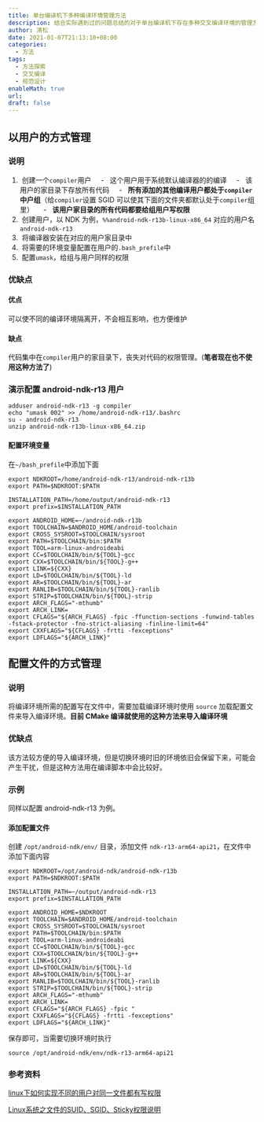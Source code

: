 ```yaml
---
title: 单台编译机下多种编译环境管理方法
description: 结合实际遇到过的问题总结的对于单台编译机下存在多种交叉编译环境的管理方法
author: 清松
date: 2021-01-07T21:13:10+08:00
categories:
  - 方法
tags:
  - 方法探索
  - 交叉编译
  - 规范设计
enableMath: true
url: 
draft: false
---
```

## 以用户的方式管理

### 说明
1.  创建一个`compiler`用户
    -   这个用户用于系统默认编译器的的编译
    -   该用户的家目录下存放所有代码
    -   **所有添加的其他编译用户都处于`compiler`中户组**（给`compiler`设置 SGID 可以使其下面的文件夹都默认处于`compiler`组里）
    -   **该用户家目录的所有代码都要给组用户写权限**
2.  创建用户，以 NDK 为例，`%%android-ndk-r13b-linux-x86_64` 对应的用户名 `android-ndk-r13`
3.  将编译器安装在对应的用户家目录中
4.  将需要的环境变量配置在用户的`.bash_prefile`中
5.  配置`umask`，给组与用户同样的权限 
### 优缺点

#### 优点
可以使不同的编译环境隔离开，不会相互影响，也方便维护
#### 缺点
代码集中在`compiler`用户的家目录下，丧失对代码的权限管理。(**笔者现在也不使用这种方法了**)
### 演示配置 android-ndk-r13 用户

``` shell
adduser android-ndk-r13 -g compiler
echo "umask 002" >> /home/android-ndk-r13/.bashrc
su - android-ndk-r13
unzip android-ndk-r13b-linux-x86_64.zip
```
#### 配置环境变量
在`~/bash_prefile`中添加下面
``` shell
export NDKROOT=/home/android-ndk-r13/android-ndk-r13b
export PATH=$NDKROOT:$PATH

INSTALLATION_PATH=/home/output/android-ndk-r13
export prefix=$INSTALLATION_PATH

export ANDROID_HOME=~/android-ndk-r13b
export TOOLCHAIN=$ANDROID_HOME/android-toolchain
export CROSS_SYSROOT=$TOOLCHAIN/sysroot
export PATH=$TOOLCHAIN/bin:$PATH
export TOOL=arm-linux-androideabi
export CC=$TOOLCHAIN/bin/${TOOL}-gcc
export CXX=$TOOLCHAIN/bin/${TOOL}-g++
export LINK=${CXX}
export LD=$TOOLCHAIN/bin/${TOOL}-ld
export AR=$TOOLCHAIN/bin/${TOOL}-ar
export RANLIB=$TOOLCHAIN/bin/${TOOL}-ranlib
export STRIP=$TOOLCHAIN/bin/${TOOL}-strip
export ARCH_FLAGS="-mthumb"
export ARCH_LINK=
export CFLAGS="${ARCH_FLAGS} -fpic -ffunction-sections -funwind-tables -fstack-protector -fno-strict-aliasing -finline-limit=64"
export CXXFLAGS="${CFLAGS} -frtti -fexceptions"
export LDFLAGS="${ARCH_LINK}"
```
## 配置文件的方式管理

### 说明
将编译环境所需的配置写在文件中，需要加载编译环境时使用 `source` 加载配置文件来导入编译环境。**目前 CMake 编译就使用的这种方法来导入编译环境**
### 优缺点
该方法较方便的导入编译环境，但是切换环境时旧的环境依旧会保留下来，可能会产生干扰，但是这种方法用在编译脚本中会比较好。
### 示例
同样以配置 android-ndk-r13 为例。
#### 添加配置文件
创建 `/opt/android-ndk/env/` 目录，添加文件 `ndk-r13-arm64-api21`，在文件中添加下面内容

``` shell
export NDKROOT=/opt/android-ndk/android-ndk-r13b
export PATH=$NDKROOT:$PATH

INSTALLATION_PATH=~/output/android-ndk-r13
export prefix=$INSTALLATION_PATH

export ANDROID_HOME=$NDKROOT
export TOOLCHAIN=$ANDROID_HOME/android-toolchain
export CROSS_SYSROOT=$TOOLCHAIN/sysroot
export PATH=$TOOLCHAIN/bin:$PATH
export TOOL=arm-linux-androideabi
export CC=$TOOLCHAIN/bin/${TOOL}-gcc
export CXX=$TOOLCHAIN/bin/${TOOL}-g++
export LINK=${CXX}
export LD=$TOOLCHAIN/bin/${TOOL}-ld
export AR=$TOOLCHAIN/bin/${TOOL}-ar
export RANLIB=$TOOLCHAIN/bin/${TOOL}-ranlib
export STRIP=$TOOLCHAIN/bin/${TOOL}-strip
export ARCH_FLAGS="-mthumb"
export ARCH_LINK=
export CFLAGS="${ARCH_FLAGS} -fpic "
export CXXFLAGS="${CFLAGS} -frtti -fexceptions"
export LDFLAGS="${ARCH_LINK}"
```

保存即可，当需要切换环境时执行
```
source /opt/android-ndk/env/ndk-r13-arm64-api21
```



### 参考资料

[linux下如何实现不同的用户对同一文件都有写权限](https://blog.csdn.net/u010554294/article/details/88996397)  

[Linux系统之文件的SUID、SGID、Sticky权限说明](https://www.cnblogs.com/qiuhom-1874/p/9838468.html)